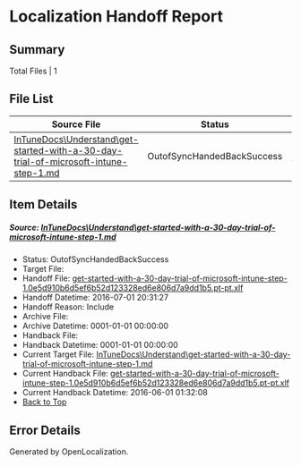 # <a name='report-top'></a> Localization Handoff Report

## Summary
 Total Files | 1

## File List
 Source File | Status | Details 
 ----------- | ------ | ------- 
 [InTuneDocs\Understand\get-started-with-a-30-day-trial-of-microsoft-intune-step-1.md](https://github.com/Microsoft/IntuneDocs-pr/blob/fe1587bead9e4cd350f5ffcf925fe04afd824ea0/InTuneDocs/Understand/get-started-with-a-30-day-trial-of-microsoft-intune-step-1.md) | OutofSyncHandedBackSuccess | [Details](#f97b619d2b82556685cf0e247700d1fd8c8d43691167)

## Item Details
##### <a name='f97b619d2b82556685cf0e247700d1fd8c8d43691167'></a> Source: [InTuneDocs\Understand\get-started-with-a-30-day-trial-of-microsoft-intune-step-1.md](https://github.com/Microsoft/IntuneDocs-pr/blob/fe1587bead9e4cd350f5ffcf925fe04afd824ea0/InTuneDocs/Understand/get-started-with-a-30-day-trial-of-microsoft-intune-step-1.md)
* Status: OutofSyncHandedBackSuccess
* Target File: 
* Handoff File: [get-started-with-a-30-day-trial-of-microsoft-intune-step-1.0e5d910b6d5ef6b52d123328ed6e806d7a9dd1b5.pt-pt.xlf](https://github.com/Microsoft/EM.handoff/blob/acaffdd0866003d630af0e3a461618b092d082d4/ol-handoff/Microsoft/IntuneDocs-pr.pt-pt/master/get-started-with-a-30-day-trial-of-microsoft-intune-step-1.0e5d910b6d5ef6b52d123328ed6e806d7a9dd1b5.pt-pt.xlf)
* Handoff Datetime: 2016-07-01 20:31:27
* Handoff Reason: Include
* Archive File: 
* Archive Datetime: 0001-01-01 00:00:00
* Handback File: 
* Handback Datetime: 0001-01-01 00:00:00
* Current Target File: [InTuneDocs\Understand\get-started-with-a-30-day-trial-of-microsoft-intune-step-1.md](https://github.com/Microsoft/IntuneDocs-pr.pt-pt/blob/95e50c1da725cf4db0fb22a62f1eaf90fe898e97/InTuneDocs/Understand/get-started-with-a-30-day-trial-of-microsoft-intune-step-1.md)
* Current Handback File: [get-started-with-a-30-day-trial-of-microsoft-intune-step-1.0e5d910b6d5ef6b52d123328ed6e806d7a9dd1b5.pt-pt.xlf](https://github.com/Microsoft/EM.handback/blob/99ad645970dfa657dec9ecda0c6c057e2b58c28f/ol-handback/Microsoft/IntuneDocs-pr.pt-pt/master/get-started-with-a-30-day-trial-of-microsoft-intune-step-1.0e5d910b6d5ef6b52d123328ed6e806d7a9dd1b5.pt-pt.xlf)
* Current Handback Datetime: 2016-06-01 01:32:08
* [Back to Top](#report-top)


## Error Details

Generated by OpenLocalization.
